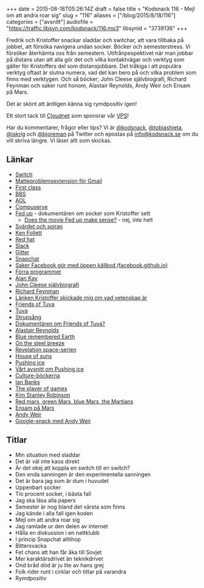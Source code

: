 +++
date = 2015-08-18T05:26:14Z
draft = false
title = "Kodsnack 116 - Mejl om att andra roar sig"
slug = "116"
aliases = ["/blog/2015/8/18/116"]
categories = ["avsnitt"]
audiofile = "https://traffic.libsyn.com/kodsnack/116.mp3"
libsynid = "3739136"
+++

Fredrik och Kristoffer snackar sladdar och switchar, att vara tillbaka på jobbet, att försöka navigera undan socker. Böcker och semesterstress. Vi försöker återhämta oss från semestern. Utifrånpespektivet när man jobbar på distans utan att alla gör det och vilka kontaktvägar och verktyg som gäller för Kristoffers del som distansjobbare. Det tråkiga i att populära verktyg oftast är slutna numera, vad det kan bero på och vilka problem som finns med verktygen. Och så böcker; John Cleese självbiografi, Richard Feynman och saker runt honom, Alastair Reynolds, Andy Weir och Ensam på Mars.

Det är skönt att äntligen känna sig rymdpositiv igen!

Ett stort tack till [Cloudnet](http://www.cloudnet.se) som sponsrar vår [VPS](http://en.wikipedia.org/wiki/Virtual_private_server)!

Har du kommentarer, frågor eller tips? Vi är [@kodsnack](https://www.twitter.com/kodsnack), [@tobiashieta](https://www.twitter.com/tobiashieta), [@iskrig](https://www.twitter.com/iskrig) och [@bjoreman](https://www.twitter.com/bjoreman) på Twitter och epostas på [info@kodsnack.se](mailto:info@kodsnack.se) om du vill skriva längre. Vi läser allt som skickas.

## Länkar ##
* [Switch](https://en.wikipedia.org/wiki/Network_switch)
* [Matteproblemsextension för Gmail](http://gmailblog.blogspot.se/2008/10/new-in-labs-stop-sending-mail-you-later.html)
* [First class](https://sv.wikipedia.org/wiki/FirstClass)
* [BBS](https://en.wikipedia.org/wiki/Bulletin_board_system)
* [AOL](https://en.wikipedia.org/wiki/AOL)
* [Compuserve](https://en.wikipedia.org/wiki/CompuServe)
* [Fed up](http://fedupmovie.com/) - dokumentären om socker som Kristoffer sett
	* [Does the movie Fed up make sense?](https://www.sciencebasedmedicine.org/does-the-movie-fed-up-make-sense/) - nej, inte helt
* [Svärdet och spiran](https://en.wikipedia.org/wiki/The_Pillars_of_the_Earth)
* [Ken Follett](https://en.wikipedia.org/wiki/Ken_Follett)
* [Red hat](https://en.wikipedia.org/wiki/Red_Hat)
* [Slack](https://en.wikipedia.org/wiki/Slack_%28software%29)
* [Gitter](https://en.wikipedia.org/wiki/Gitter)
* [Snapchat](https://en.wikipedia.org/wiki/Snapchat)
* [Saker Facebook gör med öppen källkod (facebook.github.io)](https://code.facebook.com/)
* [Förra programmet](https://kodsnack.se/115/)
* [Alan Kay](https://en.wikipedia.org/wiki/Alan_Kay)
* [John Cleese självbiografi](http://www.amazon.co.uk/So-Anyway-Autobiography-John-Cleese/dp/1847946968)
* [Richard Feynman](https://en.wikipedia.org/wiki/Richard_Feynman)
* [Länken Kristoffer skickade mig om vad vetenskap är](http://www.fotuva.org/feynman/what_is_science.html)
* [Friends of Tuva](http://www.fotuva.org/faq/index.html)
* [Tuva](https://en.wikipedia.org/wiki/Tuva)
* [Strupsång](https://en.wikipedia.org/wiki/Overtone_singing)
* [Dokumentären om Friends of Tuva?](http://www.genghisblues.com/)
* [Alastair Reynolds](https://en.wikipedia.org/wiki/Alastair_Reynolds)
* [Blue remembered Earth](https://en.wikipedia.org/wiki/Blue_Remembered_Earth)
* [On the steel breeze](https://en.wikipedia.org/wiki/On_the_Steel_Breeze)
* [Revelation space-serien](https://en.wikipedia.org/wiki/Revelation_Space_universe)
* [House of suns](https://en.wikipedia.org/wiki/House_of_Suns)
* [Pushing ice](https://en.wikipedia.org/wiki/Pushing_Ice)
* [Vårt avsnitt om Pushing ice](https://kodsnack.se/9/)
* [Culture-böckerna](https://en.wikipedia.org/wiki/The_Culture)
* [Ian Banks](https://en.wikipedia.org/wiki/Iain_Banks)
* [The player of games](https://en.wikipedia.org/wiki/The_Player_of_Games)
* [Kim Stanley Robinson](https://en.wikipedia.org/wiki/Kim_Stanley_Robinson)
* [Red mars, green Mars, blue Mars, the Martians](https://en.wikipedia.org/wiki/Mars_trilogy)
* [Ensam på Mars](https://en.wikipedia.org/wiki/The_Martian_%28Weir_novel%29)
* [Andy Weir](https://en.wikipedia.org/wiki/Andy_Weir_%28writer%29)
* [Google-snack med Andy Weir](https://www.youtube.com/watch?v=gMfuLtjgzA8)

## Titlar ##
* Min situation med sladdar
* Det är väl inte kaos direkt
* Är det okej att koppla en switch till en switch?
* Den enda sanningen är den experimentella sanningen
* Det är bara jag som är dum i huvudet
* Uppenbart socker
* Tio procent socker, i bästa fall
* Jag ska läsa alla papers
* Semester är nog bland det värsta som finns
* Jag kände i alla fall igen koden
* Mejl om att andra roar sig
* Jag ramlade ur den delen av internet
* Hålla en diskussion i en nattklubb
* I princip Snapchat alltihop
* Bittersvacka
* Fet chans att han får åka till Sovjet
* Mer karaktärsdrivet än teknikdrivet
* Ond bråd död är ju lite av hans grej
* Folk rider runt i cirklar och tittar på varandra
* Rymdpositiv